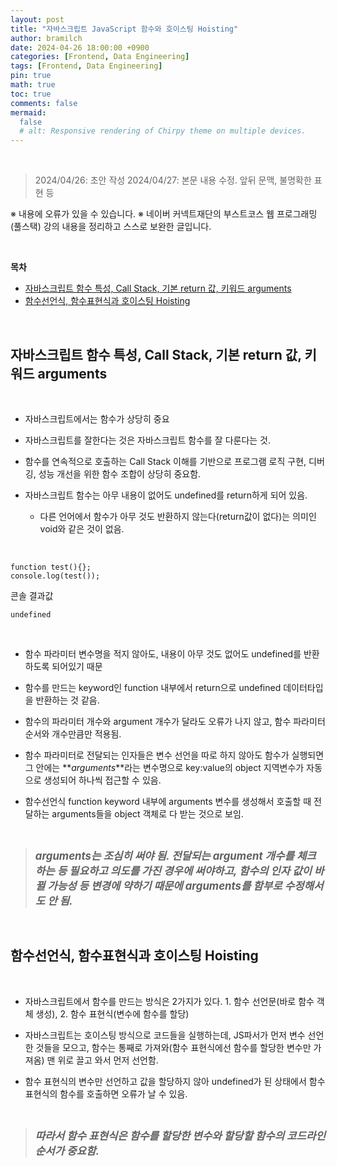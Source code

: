 ```yaml
---
layout: post
title: "자바스크립트 JavaScript 함수와 호이스팅 Hoisting"
author: bramilch
date: 2024-04-26 18:00:00 +0900
categories: [Frontend, Data Engineering]
tags: [Frontend, Data Engineering]
pin: true
math: true
toc: true
comments: false
mermaid:
  false
  # alt: Responsive rendering of Chirpy theme on multiple devices.
---
```


<br>

> 2024/04/26: 초안 작성
> 2024/04/27: 본문 내용 수정. 앞뒤 문맥, 불명확한 표현 등

※ 내용에 오류가 있을 수 있습니다.
※ 네이버 커넥트재단의 부스트코스 웹 프로그래밍(풀스택) 강의 내용을 정리하고 스스로 보완한 글입니다.

<br>

**목차**

- [자바스크립트 함수 특성, Call Stack, 기본 return 값, 키워드 arguments](#자바스크립트-함수-특성-call-stack-기본-return-값-키워드-arguments)
- [함수선언식, 함수표현식과 호이스팅 Hoisting](#함수선언식-함수표현식과-호이스팅-hoisting)

<br>

## 자바스크립트 함수 특성, Call Stack, 기본 return 값, 키워드 arguments

<br>

- 자바스크립트에서는 함수가 상당히 중요

- 자바스크립트를 잘한다는 것은 자바스크립트 함수를 잘 다룬다는 것.

- 함수를 연속적으로 호출하는 Call Stack 이해를 기반으로 프로그램 로직 구현, 디버깅, 성능 개선을 위한 함수 조합이 상당히 중요함.

- 자바스크립트 함수는 아무 내용이 없어도 undefined를 return하게 되어 있음.
  - 다른 언어에서 함수가 아무 것도 반환하지 않는다(return값이 없다)는 의미인 void와 같은 것이 없음.

<br>

```
function test(){};
console.log(test());
```

콘솔 결과값

```
undefined
```

<br>

- 함수 파라미터 변수명을 적지 않아도, 내용이 아무 것도 없어도 undefined를 반환하도록 되어있기 때문

- 함수를 만드는 keyword인 function 내부에서 return으로 undefined 데이터타입을 반환하는 것 같음.

- 함수의 파라미터 개수와 argument 개수가 달라도 오류가 나지 않고, 함수 파라미터 순서와 개수만큼만 적용됨.

- 함수 파라미터로 전달되는 인자들은 변수 선언을 따로 하지 않아도
  함수가 실행되면 그 안에는 **_arguments_**라는 변수명으로 key:value의 object 지역변수가 자동으로 생성되어 하나씩 접근할 수 있음.

- 함수선언식 function keyword 내부에 arguments 변수를 생성해서 호출할 때 전달하는 arguments들을 object 객체로 다 받는 것으로 보임.

<br>

> <span style="font-size:1.2em;">**_arguments는 조심히 써야 됨. 전달되는 argument 개수를 체크하는 등 필요하고 의도를 가진 경우에 써야하고, 함수의 인자 값이 바뀔 가능성 등 변경에 약하기 때문에 arguments를 함부로 수정해서도 안 됨._**</span>

<br>

## 함수선언식, 함수표현식과 호이스팅 Hoisting

<br>

- 자바스크립트에서 함수를 만드는 방식은 2가지가 있다. 1. 함수 선언문(바로 함수 객체 생성), 2. 함수 표현식(변수에 함수를 할당)

- 자바스크립트는 호이스팅 방식으로 코드들을 실행하는데, JS파서가 먼저 변수 선언한 것들을 모으고, 함수는 통째로 가져와(함수 표현식에선 함수를 할당한 변수만 가져옴) 맨 위로 끌고 와서 먼저 선언함.

- 함수 표현식의 변수만 선언하고 값을 할당하지 않아 undefined가 된 상태에서 함수 표현식의 함수를 호출하면 오류가 날 수 있음.

<br>

> <span style="font-size:1.2em;"> **_따라서 함수 표현식은 함수를 할당한 변수와 할당할 함수의 코드라인 순서가 중요함._**</span>
